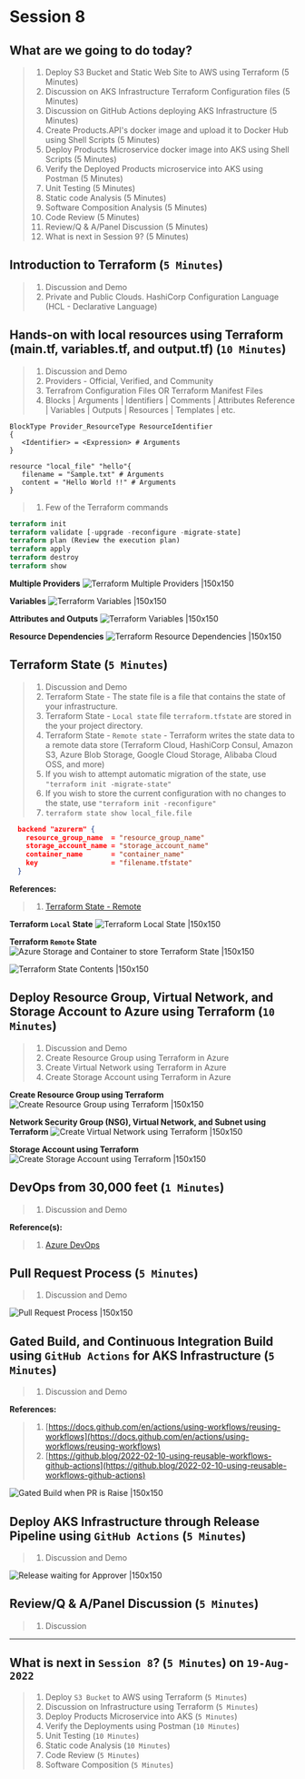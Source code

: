 # Session 8

## What are we going to do today?

> 1. Deploy S3 Bucket and Static Web Site to AWS using Terraform (5 Minutes)
> 1. Discussion on AKS Infrastructure Terraform Configuration files (5 Minutes)
> 1. Discussion on GitHub Actions deploying AKS Infrastructure (5 Minutes)
> 1. Create Products.API's docker image and upload it to Docker Hub using Shell Scripts (5 Minutes)
> 1. Deploy Products Microservice docker image into AKS using Shell Scripts (5 Minutes)
> 1. Verify the Deployed Products microservice into AKS using Postman (5 Minutes)
> 1. Unit Testing (5 Minutes)
> 1. Static code Analysis (5 Minutes)
> 1. Software Composition Analysis (5 Minutes)
> 1. Code Review (5 Minutes)
> 1. Review/Q & A/Panel Discussion (5 Minutes)
> 1. What is next in Session 9? (5 Minutes)

## Introduction to Terraform (`5 Minutes`)

> 1. Discussion and Demo
> 1. Private and Public Clouds. HashiCorp Configuration Language (HCL - Declarative Language)

## Hands-on with local resources using Terraform (main.tf, variables.tf, and output.tf) (`10 Minutes`)

> 1. Discussion and Demo
> 1. Providers - Official, Verified, and Community
> 1. Terrafrom Configuration Files OR Terraform Manifest Files
> 1. Blocks | Arguments | Identifiers | Comments | Attributes Reference | Variables | Outputs | Resources | Templates | etc.

```
BlockType Provider_ResourceType ResourceIdentifier
{
   <Identifier> = <Expression> # Arguments
}
```

```
resource "local_file" "hello"{
   filename = "Sample.txt" # Arguments
   content = "Hello World !!" # Arguments
}
```

> 1. Few of the Terraform commands

```terraform
terraform init
terraform validate [-upgrade -reconfigure -migrate-state]
terraform plan (Review the execution plan)
terraform apply
terraform destroy
terraform show
```

**Multiple Providers**
![Terraform Multiple Providers |150x150](../Images/S7/TFB_01_MultipleProviders.PNG)

**Variables**
![Terraform Variables |150x150](../Images/S7/TFB_02_Variables.PNG)

**Attributes and Outputs**
![Terraform Variables |150x150](../Images/S7/TFB_03_AttributesOutputs.PNG)

**Resource Dependencies**
![Terraform Resource Dependencies |150x150](../Images/S7/TFB_04_ResourceDependencies.PNG)

## Terraform State (`5 Minutes`)

> 1. Discussion and Demo
> 1. Terraform State - The state file is a file that contains the state of your infrastructure.
> 1. Terraform State - `Local state` file `terraform.tfstate` are stored in the your project directory.
> 1. Terraform State - `Remote state` - Terraform writes the state data to a remote data store (Terraform Cloud, HashiCorp Consul, Amazon S3, Azure Blob Storage, Google Cloud Storage, Alibaba Cloud OSS, and more)
> 1. If you wish to attempt automatic migration of the state, use `"terraform init -migrate-state"`
> 1. If you wish to store the current configuration with no changes to the state, use `"terraform init -reconfigure"`
> 1. `terraform state show local_file.file`

```JSON
  backend "azurerm" {
    resource_group_name  = "resource_group_name"
    storage_account_name = "storage_account_name"
    container_name       = "container_name"
    key                  = "filename.tfstate"
  }
```

**References:**

> 1. [Terraform State - Remote](https://www.terraform.io/language/state/remote)

**Terraform `Local` State**
![Terraform Local State |150x150](../Images/S7/TfLocalState_FilesAndContents.PNG)

**Terraform `Remote` State**
![Azure Storage and Container to store Terraform State |150x150](../Images/S7/TfRemoteState_Container.PNG)

![Terraform State Contents |150x150](../Images/S7/TfRemoteState_Contents.PNG)

## Deploy Resource Group, Virtual Network, and Storage Account to Azure using Terraform (`10 Minutes`)

> 1. Discussion and Demo
> 1. Create Resource Group using Terraform in Azure
> 1. Create Virtual Network using Terraform in Azure
> 1. Create Storage Account using Terraform in Azure

**Create Resource Group using Terraform**
![Create Resource Group using Terraform |150x150](../Images/S7/Terraform_ResourceGroup.PNG)

**Network Security Group (NSG), Virtual Network, and Subnet using Terraform**
![Create Virtual Network using Terraform |150x150](../Images/S7/Terraform_VNet.PNG)

**Storage Account using Terraform**
![Create Storage Account using Terraform |150x150](../Images/S7/Terraform_StorageAccount.PNG)

## DevOps from 30,000 feet (`1 Minutes`)

> 1. Discussion and Demo

**Reference(s):**

> 1. [Azure DevOps](https://docs.microsoft.com/en-us/azure/devops/user-guide/what-is-azure-devops?view=azure-devops)

## Pull Request Process (`5 Minutes`)

> 1. Discussion and Demo

![Pull Request Process |150x150](../Images/S7/PullRequest_Process.PNG)

## Gated Build, and Continuous Integration Build using `GitHub Actions` for AKS Infrastructure (`5 Minutes`)

> 1. Discussion and Demo

**References:**

> 1. [https://docs.github.com/en/actions/using-workflows/reusing-workflows](https://docs.github.com/en/actions/using-workflows/reusing-workflows)
> 1. [https://github.blog/2022-02-10-using-reusable-workflows-github-actions](https://github.blog/2022-02-10-using-reusable-workflows-github-actions)

![Gated Build when PR is Raise |150x150](../Images/S7/GatedBuildWhenPR.PNG)

## Deploy AKS Infrastructure through Release Pipeline using `GitHub Actions` (`5 Minutes`)

> 1. Discussion and Demo

![Release waiting for Approver |150x150](../Images/S7/ReleaseWaitingForApprover.PNG)

## Review/Q & A/Panel Discussion (`5 Minutes`)

> 1. Discussion

---

## What is next in `Session 8`? (`5 Minutes`) on `19-Aug-2022`

> 1. Deploy `S3 Bucket` to AWS using Terraform (`5 Minutes`)
> 1. Discussion on Infrastructure using Terraform (`5 Minutes`)
> 1. Deploy Products Microservice into AKS (`5 Minutes`)
> 1. Verify the Deployments using Postman (`10 Minutes`)
> 1. Unit Testing (`10 Minutes`)
> 1. Static code Analysis (`10 Minutes`)
> 1. Code Review (`5 Minutes`)
> 1. Software Composition (`5 Minutes`)
